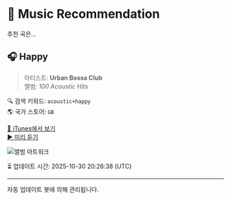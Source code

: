 
# 🎵 Music Recommendation

추천 곡은...

## 🎧 Happy  
> 아티스트: **Urban Bossa Club**  
> 앨범: _100 Acoustic Hits_  

🔍 검색 키워드: `acoustic+happy`  
🌎 국가 스토어: `GB`

[🔗 iTunes에서 보기](https://music.apple.com/gb/album/happy/1684868012?i=1684868847&uo=4)  
[▶️ 미리 듣기](https://audio-ssl.itunes.apple.com/itunes-assets/AudioPreview116/v4/f2/25/c3/f225c336-1297-6c81-ac0d-539ec46491a9/mzaf_2753488784784003129.plus.aac.p.m4a)

![앨범 아트워크](https://is1-ssl.mzstatic.com/image/thumb/Music126/v4/f8/c0/48/f8c0485a-4564-efe7-94bf-4364f0cc5ded/5059460193543.jpg/100x100bb.jpg)

⏳ 업데이트 시간: 2025-10-30 20:26:38 (UTC)

---
자동 업데이트 봇에 의해 관리됩니다.
